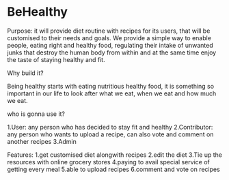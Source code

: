# BeHealthy
Purpose:
it will provide diet routine with recipes for its users, that will be customised to their needs and goals. We provide a simple way to enable people, eating right and healthy food, regulating their intake of unwanted junks that destroy the human body from within and at the same time enjoy the taste of staying healthy and fit.


Why build it?

Being healthy starts with eating nutritious healthy food, it is something so important in our life to look after what we eat, when we eat and how much we eat.



who is gonna use it?

1.User: any person who has decided to stay fit and healthy
2.Contributor: any person who wants to upload a recipe, can also vote and comment on another recipes 
3.Admin

Features:
1.get customised diet alongwith recipes
2.edit the diet
3.Tie up the resources with online grocery stores
4.paying to avail special service of getting every meal
5.able to upload recipes
6.comment and vote on recipes
